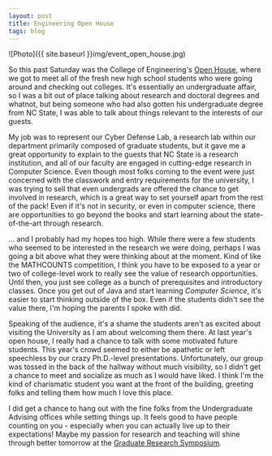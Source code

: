 ```yaml
---
layout: post
title: Engineering Open House
tags: blog
---
```


![Photo]({{ site.baseurl }}img/event_open_house.jpg)


So this past Saturday was the College of Engineering's <a href="http://www.engr.ncsu.edu/openhouse/">Open House</a>, where we got to meet all of the fresh new high school students who were going around and checking out colleges. It's essentially an undergraduate affair, so I was a bit out of place talking about research and doctoral degrees and whatnot, but being someone who had also gotten his undergraduate degree from NC State, I was able to talk about things relevant to the interests of our guests.

My job was to represent our Cyber Defense Lab, a research lab within our department primarily composed of graduate students, but it gave me a great opportunity to explain to the guests that NC State is a research institution, and all of our faculty are engaged in cutting-edge research in Computer Science. Even though most folks coming to the event were just concerned with the classwork and entry requirements for the university, I was trying to sell that even undergrads are offered the chance to get involved in research, which is a great way to set yourself apart from the rest of the pack! Even if it's not in security, or even in computer science, there are opportunities to go beyond the books and start learning about the state-of-the-art through research.

... and I probably had my hopes too high. While there were a few students who seemed to be interested in the research we were doing, perhaps I was going a bit above what they were thinking about at the moment. Kind of like the MATHCOUNTS competition, I think you have to be exposed to a year or two of college-level work to really see the value of research opportunities. Until then, you just see college as a bunch of prerequisites and introductory classes. Once you get out of Java and start learning <em>Computer Science</em>, it's easier to start thinking outside of the box. Even if the students didn't see the value there, I'm hoping the parents I spoke with did.

Speaking of the audience, it's a shame the students aren't as excited about visiting the University as I am about welcoming them there. At last year's open house, I really had a chance to talk with some motivated future students. This year's crowd seemed to either be apathetic or left speechless by our crazy Ph.D.-level presentations. Unfortunately, our group was tossed in the back of the hallway without much visibility, so I didn't get a chance to meet and socialize as much as I would have liked. I think I'm the kind of charismatic student you want at the front of the building, greeting folks and telling them how much I love this place.

I did get a chance to hang out with the fine folks from the Undergraduate Advising offices while setting things up. It feels good to have people counting on you - especially when you can actually live up to their expectations! Maybe my passion for research and teaching will shine through better tomorrow at the <a href="http://www.ncsu.edu/grad/research/symposium.html">Graduate Research Symposium</a>.
